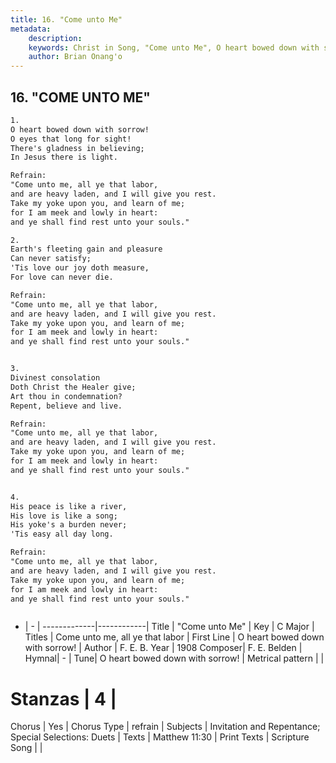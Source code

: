 ```yaml
---
title: 16. "Come unto Me"
metadata:
    description: 
    keywords: Christ in Song, "Come unto Me", O heart bowed down with sorrow!, Come unto me, all ye that labor 
    author: Brian Onang'o
---
```



## 16. "COME UNTO ME"

```txt
1.
O heart bowed down with sorrow!
O eyes that long for sight!
There's gladness in believing;
In Jesus there is light.

Refrain:
"Come unto me, all ye that labor, 
and are heavy laden, and I will give you rest.
Take my yoke upon you, and learn of me;
for I am meek and lowly in heart:
and ye shall find rest unto your souls."

2.
Earth's fleeting gain and pleasure
Can never satisfy;
'Tis love our joy doth measure,
For love can never die. 

Refrain:
"Come unto me, all ye that labor, 
and are heavy laden, and I will give you rest.
Take my yoke upon you, and learn of me;
for I am meek and lowly in heart:
and ye shall find rest unto your souls."


3.
Divinest consolation
Doth Christ the Healer give;
Art thou in condemnation?
Repent, believe and live. 

Refrain:
"Come unto me, all ye that labor, 
and are heavy laden, and I will give you rest.
Take my yoke upon you, and learn of me;
for I am meek and lowly in heart:
and ye shall find rest unto your souls."


4.
His peace is like a river,
His love is like a song;
His yoke's a burden never;
'Tis easy all day long. 

Refrain:
"Come unto me, all ye that labor, 
and are heavy laden, and I will give you rest.
Take my yoke upon you, and learn of me;
for I am meek and lowly in heart:
and ye shall find rest unto your souls."



```

- |   -  |
-------------|------------|
Title | "Come unto Me" |
Key | C Major |
Titles | Come unto me, all ye that labor  |
First Line | O heart bowed down with sorrow! |
Author | F. E. B.
Year | 1908
Composer| F. E. Belden |
Hymnal|  - |
Tune| O heart bowed down with sorrow! |
Metrical pattern | |
# Stanzas | 4 |
Chorus | Yes |
Chorus Type | refrain |
Subjects | Invitation and Repentance; Special Selections: Duets |
Texts | Matthew 11:30 |
Print Texts | 
Scripture Song |  |
  
